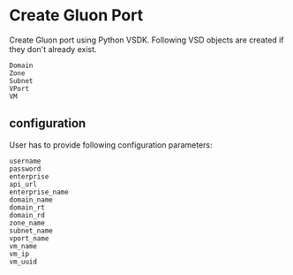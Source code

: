 # Create Gluon Port
Create Gluon port using Python VSDK. Following VSD objects are created if they don't already exist.

	Domain
	Zone
	Subnet
	VPort
	VM

## configuration
User has to provide following configuration parameters:

    username
    password
    enterprise
    api_url
    enterprise_name
    domain_name
    domain_rt
    domain_rd
    zone_name
    subnet_name
    vport_name
    vm_name
    vm_ip
    vm_uuid
